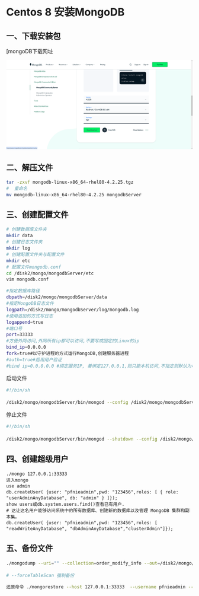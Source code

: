 # Centos 8 安装MongoDB

## 一、下载安装包

[mongoDB下载网址

![image-20240123135141836](mongoImages\download.png)

## 二、解压文件

```bash
tar -zxvf mongodb-linux-x86_64-rhel80-4.2.25.tgz
#  重命名
mv mongodb-linux-x86_64-rhel80-4.2.25 mongodbServer
```

## 三、创建配置文件

```bash
# 创建数据库文件夹
mkdir data
# 创建日志文件夹
mkdir log
# 创建配置文件夹与配置文件
mkdir etc
# 配置文件mongodb.conf
cd /disk2/mongo/mongodbServer/etc
vim mongodb.conf
```

```bash
#指定数据库路径
dbpath=/disk2/mongo/mongodbServer/data
#指定MongoDB日志文件
logpath=/disk2/mongo/mongodbServer/log/mongodb.log
#使用追加的方式写日志
logappend=true
#端口号
port=33333
#方便外网访问,外网所有ip都可以访问,不要写成固定的Linux的ip
bind_ip=0.0.0.0
fork=true#以守护进程的方式运行MongoDB,创建服务器进程
#auth=true#启用用户验证
#bind ip=0.0.0.0.0 #绑定服务IP, 着绑定127.0.0.1,则只能本机访问,不指定则默认为地所有IP
```

启动文件

```bash
#!/bin/sh

/disk2/mongo/mongodbServer/bin/mongod --config /disk2/mongo/mongodbServer/etc/mongodb.conf
```

停止文件

```bash
#!/bin/sh

/disk2/mongo/mongodbServer/bin/mongod --shutdown --config /disk2/mongo/mongodbServer/etc/mongodb.conf
```

## 四、创建超级用户

```
./mongo 127.0.0.1:33333
进入mongo
use admin
db.createUser( {user: "pfnieadmin",pwd: "123456",roles: [ { role: "userAdminAnyDatabase", db: "admin" } ]});
show users或db.system.users.find()查看已有用户.
# 这让这名用户能够访问系统中的所有数据库、创建新的数据库以及管理 MongoDB 集群和副本集。
db.createUser( {user: "pfnieadmin",pwd: "123456",roles: [ "readWriteAnyDatabase", "dbAdminAnyDatabase","clusterAdmin"]});
```

## 五、备份文件

```bash
./mongodump --uri="" --collection=order_modify_info --out=/disk2/mongo/mongodbServer/dumpback --gzip -v

# --forceTableScan 强制备份
```

```bash
还原命令 ./mongorestore --host 127.0.0.1:33333  --username pfnieadmin --password 123456 --gzip /disk2/mongo/mongodbServer/dumpback -v
```

